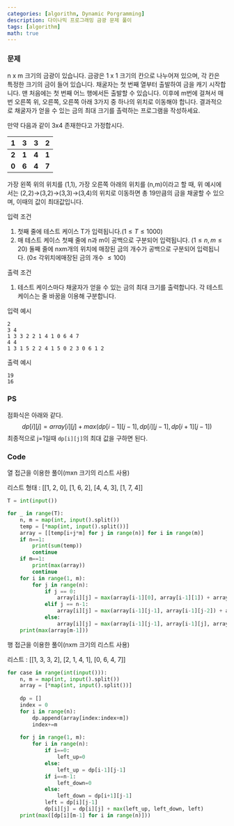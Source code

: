 ```yaml
---
categories: [algorithm, Dynamic Porgramming]
description: 다이나믹 프로그래밍 금광 문제 풀이
tags: [algorithm]
math: true
---
```


### 문제

n x m 크기의 금광이 있습니다. 금광은 1 x 1 크기의 칸으로 나누어져 있으며, 각 칸은 특정한 크기의 금이 들어 있습니다. 채굴자는 첫 번째 열부터 출발하여 금을 캐기 시작합니다. 맨 처음에는 첫 번째 어느 행에서든 출발할 수 있습니다. 이후에 m번에 걸쳐서 매번 오른쪽 위, 오른쪽, 오른쪽 아래 3가지 중 하나의 위치로 이동해야 합니다. 결과적으로 채굴자가 얻을 수 있는 금의 최대 크기를 촐력하는 프로그램을 작성하세요.

만약 다음과 같이 3x4 존재한다고 가정합시다.

| **1** | **3** | **3** | **2** |
| :---: | :---: | :---: | :---: |
| **2** | **1** | **4** | **1** |
| **0** | **6** | **4** | **7** |

가장 왼쪽 위의 위치를 (1,1), 가장 오른쪽 아래의 위치를 (n,m)이라고 할 때, 위 예시에서는 (2,2)&rarr;(3,2)&rarr;(3,3)&rarr;(3,4)의 위치로 이동하면 총 19만큼의 금을 채굴할 수 있으며, 이때의 값이 최대값입니다.

입력 조건

1.   첫째 줄에 테스트 케이스 T가 입력됩니다.($1\le T\le1000$)
2.   매 테스트 케이스 첫째 줄에 n과 m이 공백으로 구분되어 입력됩니다. ($1\le n,m\le20$) 둘째 줄에 nxm개의 위치에 매장된 금의 개수가 공백으로 구분되어 입력됩니다. ($0\le$ 각위치에매장된 금의 개수 $\le100$)

출력 조건

1.   테스트 케이스마다 채굴자가 얻을 수 있는 금의 최대 크기를 출력합니다. 각 테스트 케이스는 줄 바꿈을 이용해 구분합니다.

입력 예시

```
2
3 4
1 3 3 2 2 1 4 1 0 6 4 7
4 4
1 3 1 5 2 2 4 1 5 0 2 3 0 6 1 2
```

출력 예시

```
19
16
```

### PS

점화식은 아래와 같다.
$$
dp[i][j] = array[i][j]+max(dp[i-1][j-1],dp[i][j-1],dp[i+1][j-1])
$$
최종적으로 j=1일때 `dp[i][j]`의 최대 값을 구하면 된다.

### Code

열 접근을 이용한 풀이(mxn 크기의 리스트 사용)

리스트 형태 : [[1, 2, 0], [1, 6, 2], [4, 4, 3], [1, 7, 4]]

```python
T = int(input())

for _ in range(T):
    n, m = map(int, input().split())
    temp = [*map(int, input().split())]
    array = [[temp[i+j*m] for j in range(n)] for i in range(m)]
    if n==1:
        print(sum(temp))
        continue
    if m==1:
        print(max(array))
        continue
    for i in range(1, m):
        for j in range(n):
            if j == 0:
                array[i][j] = max(array[i-1][0], array[i-1][1]) + array[i][j]
            elif j == n-1:
                array[i][j] = max(array[i-1][j-1], array[i-1][j-2]) + array[i][j]
            else:
                array[i][j] = max(array[i-1][j-1], array[i-1][j], array[i-1][j+1]) + array[i][j]
    print(max(array[m-1]))
```

행 접근을 이용한 풀이(nxm 크기의 리스트 사용)

리스트 : [[1, 3, 3, 2], [2, 1, 4, 1], [0, 6, 4, 7]]

```python
for case in range(int(input())):
    n, m = map(int, input().split())
    array = [*map(int, input().split())]
    
    dp = []
    index = 0
    for i in range(n):
        dp.append(array[index:index+m])
        index+=m
    
    for j in range(1, m):
        for i in range(n):
            if i==0:
                left_up=0
            else:
                left_up = dp[i-1][j-1]
            if i==n-1:
                left_down=0
            else:
                left_down = dp[i+1][j-1]
            left = dp[i][j-1]
            dp[i][j] = dp[i][j] + max(left_up, left_down, left)
    print(max([dp[i][m-1] for i in range(n)]))
```



